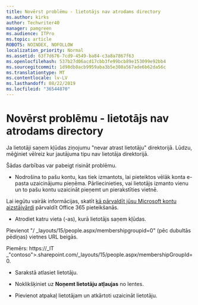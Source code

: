 ```yaml
---
title: Novērst problēmu - lietotājs nav atrodams directory
ms.author: kirks
author: Techwriter40
manager: pamgreen
ms.audience: ITPro
ms.topic: article
ROBOTS: NOINDEX, NOFOLLOW
localization_priority: Normal
ms.assetid: 63f7d676-7cd9-4549-ba84-c3a8a7867f63
ms.openlocfilehash: 537b27d06acd17cbb3fe99bcb89e153099e92bb4
ms.sourcegitcommit: 1d98db8acb9959aba3b5e308a567ade6b62da56c
ms.translationtype: MT
ms.contentlocale: lv-LV
ms.lasthandoff: 08/22/2019
ms.locfileid: "36544870"
---
```

# <a name="troubleshoot-issue---user-not-found-in-directory"></a>Novērst problēmu - lietotājs nav atrodams directory

Ja lietotāji saņem kļūdas ziņojumu "nevar atrast lietotāju" direktorijā. Lūdzu, mēģiniet vēlreiz kur jautājuma tipu nav lietotāja direktorijā.

Šādas darbības var pabeigt risināt problēmu.

- Nodrošina to pašu kontu, kas tiek izmantots, lai pieteiktos vēlāk konta e-pasta uzaicinājumu pieņēma. Pārliecinieties, vai lietotājs izmanto vienu un to pašu kontu uzaicināt pieņemt un pierakstīties vietnē. 

Lai iegūtu vairāk informācijas, skatīt [kā pārvaldīt jūsu Microsoft kontu aizstājvārdi</a> pārvaldīt Office 365 pieteikšanās](https://support.microsoft.com/help/12407/microsoft-account-how-to-manage-aliases). 

- Atrodiet katru vieta (-as), kurā lietotājs saņem kļūdas. 

Pievienot "/ _layouts/15/people.aspx/membershipgroupid=0" (pēc dubultās pēdiņas) vietnes URL beigās. 

Piemērs: https://_lT _"contoso">.sharepoint.com/_layouts/15/people.aspx/membershipGroupId=0.

- Sarakstā atlasiet lietotāju.

- Noklikšķiniet uz **Noņemt lietotāju atļaujas** no lentes. 
-  Pievienot atpakaļ lietotājam un atkārtoti uzaicināt lietotāju.

